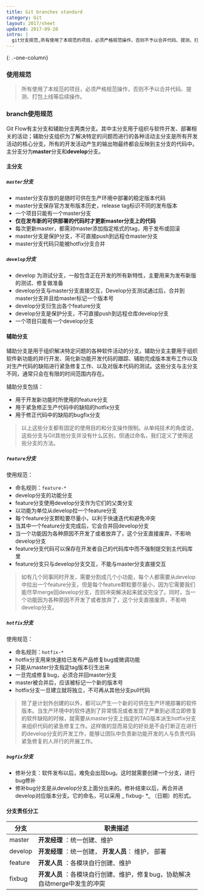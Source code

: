 ```yaml
---
title: Git branches standard
category: Git 
layout: 2017/sheet
updated: 2017-09-20
intro: |
  git分支规范,所有使用了本规范的项目，必须严格规范操作，否则不予以合并代码、提测、打包上线等后续操作。
---
```

{: .-one-column}
### 使用规范

> 所有使用了本规范的项目，必须严格规范操作，否则不予以合并代码、提测、打包上线等后续操作。

### branch使用规范

Git Flow有主分支和辅助分支两类分支。其中主分支用于组织与软件开发、部署相关的活动；辅助分支组织为了解决特定的问题而进行的各种活动主分支是所有开发活动的核心分支。所有的开发活动产生的输出物最终都会反映到主分支的代码中。主分支分为**master**分支和**develop**分支。

#### 主分支

##### `master`分支

- master分支存放的是随时可供在生产环境中部署的稳定版本代码
- master分支保存官方发布版本历史，release tag标识不同的发布版本
- 一个项目只能有一个master分支
- **仅在发布新的可供部署的代码时才更新master分支上的代码**
- 每次更新master，都需对master添加指定格式的tag，用于发布或回滚
- master分支是保护分支，不可直接push到远程仓master分支
- master分支代码只能被hotfix分支合并

##### `develop`分支

- develop 为测试分支，一般包含正在开发的所有新特性，主要用来为发布新版的测试、修复做准备
- develop分支与master分支直接交互，Develop分支测试通过后，合并到master分支并且给master标记一个版本号
- develop分支衍生出各个feature分支
- develop分支是保护分支，不可直接push到远程仓库develop分支
- 一个项目只能有一个develop分支

 

#### 辅助分支

辅助分支是用于组织解决特定问题的各种软件活动的分支。辅助分支主要用于组织软件新功能的并行开发、简化新功能开发代码的跟踪、辅助完成版本发布工作以及对生产代码的缺陷进行紧急修复工作、以及对版本代码的测试。这些分支与主分支不同，通常只会在有限的时间范围内存在。

辅助分支包括：

- 用于开发新功能时所使用的feature分支
- 用于紧急修正生产代码中的缺陷的hotfix分支
- 用于修正代码中的缺陷的bugfix分支

> 以上这些分支都有固定的使用目的和分支操作限制。从单纯技术的角度说，这些分支与Git其他分支并没有什么区别，但通过命名，我们定义了使用这些分支的方法。

##### `feature`分支

使用规范：

- 命名规则：`feature-*`
- develop分支的功能分支
- feature分支使用develop分支作为它们的父类分支
- 以功能为单位从develop拉一个feature分支
- 每个feature分支颗粒要尽量小，以利于快速迭代和避免冲突
- 当其中一个feature分支完成后，它会合并回develop分支
- 当一个功能因为各种原因不开发了或者放弃了，这个分支直接废弃，不影响develop分支
- feature分支代码可以保存在开发者自己的代码库中而不强制提交到主代码库里
- feature分支只与develop分支交互，不能与master分支直接交互

> 如有几个同事同时开发，需要分割成几个小功能，每个人都需要从develop中拉出一个feature分支，但是每个feature颗粒要尽量小，因为它需要我们能尽早merge回develop分支，否则冲突解决起来就没完没了。同时，当一个功能因为各种原因不开发了或者放弃了，这个分支直接废弃，不影响develop分支。

 

##### `hotfix`分支

使用规范：

- 命名规则：`hotfix-*`
- hotfix分支用来快速给已发布产品修复bug或微调功能
- 只能从master分支指定tag版本衍生出来
- 一旦完成修复bug，必须合并回master分支
- master被合并后，应该被标记一个新的版本号
- hotfix分支一旦建立就将独立，不可再从其他分支pull代码

> 除了是计划外创建的以外，都可以产生一个新的可供在生产环境部署的软件版本。当生产环境中的软件遇到了异常情况或者发现了严重到必须立即修复的软件缺陷的时候，就需要从master分支上指定的TAG版本派生hotfix分支来组织代码的紧急修复工作。这样做的显而易见的好处是不会打断正在进行的develop分支的开发工作，能够让团队中负责新功能开发的人与负责代码紧急修复的人并行的开展工作。

##### `bugfix`分支

- 修补分支：软件发布以后，难免会出现bug。这时就需要创建一个分支，进行bug修补
- 修补bug分支是从develop分支上面分出来的。修补结束以后，再合并进develop对应版本分支。它的命名，可以采用 _ fixbug- *_ （日期）的形式。

#### 分支责任分工

| 分支    | 职责描述                                                     |
| ------- | ------------------------------------------------------------ |
| master  | **开发经理** ：统一创建、维护                                |
| develop | **开发经理** ：统一创建， **开发人员**： 维护， 部署         |
| feature | **开发人员** ：各模块自行创建、维护                          |
| fixbug  | **开发人员** ：各模块自行创建、维护，修复bug，协助解决自动merge中发生的冲突 |

 
